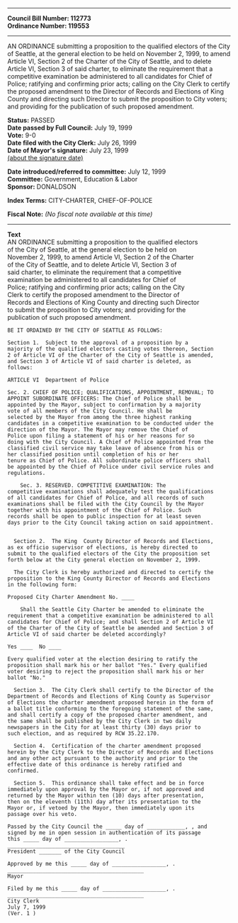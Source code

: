 * * * * *  
  
**Council Bill Number: [](#h0)[](#h2)112773**   
**Ordinance Number: 119553**  
  
* * * * *  
  
AN ORDINANCE submitting a proposition to the qualified electors of the City of Seattle, at the general election to be held on November 2, 1999, to amend Article VI, Section 2 of the Charter of the City of Seattle, and to delete Article VI, Section 3 of said charter, to eliminate the requirement that a competitive examination be administered to all candidates for Chief of Police; ratifying and confirming prior acts; calling on the City Clerk to certify the proposed amendment to the Director of Records and Elections of King County and directing such Director to submit the proposition to City voters; and providing for the publication of such proposed amendment.  
  
**Status:** PASSED   
**Date passed by Full Council:** July 19, 1999   
**Vote:** 9-0   
**Date filed with the City Clerk:** July 26, 1999   
**Date of Mayor's signature:** July 23, 1999   
[(about the signature date)](/~public/approvaldate.htm)   
  
  
**Date introduced/referred to committee:** July 12, 1999   
**Committee:** Government, Education & Labor   
**Sponsor:** DONALDSON   
  
**Index Terms:** CITY-CHARTER, CHIEF-OF-POLICE  
  
**Fiscal Note:** *(No fiscal note available at this time)*  
  
* * * * *  
  
**Text**  
    AN ORDINANCE submitting a proposition to the qualified electors  
    of the City of Seattle, at the general election to be held on  
    November 2, 1999, to amend Article VI, Section 2 of the Charter  
    of the City of Seattle, and to delete Article VI, Section 3 of  
    said charter, to eliminate the requirement that a competitive  
    examination be administered to all candidates for Chief of  
    Police; ratifying and confirming prior acts; calling on the City  
    Clerk to certify the proposed amendment to the Director of  
    Records and Elections of King County and directing such Director  
    to submit the proposition to City voters; and providing for the  
    publication of such proposed amendment.  
  
    BE IT ORDAINED BY THE CITY OF SEATTLE AS FOLLOWS:  
  
    Section 1.  Subject to the approval of a proposition by a  
    majority of the qualified electors casting votes thereon, Section  
    2 of Article VI of the Charter of the City of Seattle is amended,  
    and Section 3 of Article VI of said charter is deleted, as  
    follows:  
  
    ARTICLE VI  Department of Police  
  
    Sec. 2. CHIEF OF POLICE; QUALIFICATIONS, APPOINTMENT, REMOVAL; TO  
    APPOINT SUBORDINATE OFFICERS: The Chief of Police shall be  
    appointed by the Mayor, subject to confirmation by a majority  
    vote of all members of the City Council. He shall be  
    selected by the Mayor from among the three highest ranking  
    candidates in a competitive examination to be conducted under the  
    direction of the Mayor. The Mayor may remove the Chief of  
    Police upon filing a statement of his or her reasons for so  
    doing with the City Council. A Chief of Police appointed from the  
    classified civil service may take leave of absence from his or  
    her classified position until completion of his or her  
    tenure as Chief of Police. All subordinate police officers shall  
    be appointed by the Chief of Police under civil service rules and  
    regulations.  
  
        Sec. 3. RESERVED. COMPETITIVE EXAMINATION: The  
    competitive examinations shall adequately test the qualifications  
    of all candidates for Chief of Police, and all records of such  
    examinations shall be filed with the City Council by the Mayor  
    together with his appointment of the Chief of Police. Such  
    records shall be open to public inspection for at least seven  
    days prior to the City Council taking action on said appointment.  
  
  
      Section 2.  The King  County Director of Records and Elections,  
    as ex officio supervisor of elections, is hereby directed to  
    submit to the qualified electors of the City the proposition set  
    forth below at the City general election on November 2, 1999.  
  
      The City Clerk is hereby authorized and directed to certify the  
    proposition to the King County Director of Records and Elections  
    in the following form:  
  
    Proposed City Charter Amendment No. ____  
  
        Shall the Seattle City Charter be amended to eliminate the  
    requirement that a competitive examination be administered to all  
    candidates for Chief of Police; and shall Section 2 of Article VI  
    of the Charter of the City of Seattle be amended and Section 3 of  
    Article VI of said charter be deleted accordingly?  
  
    Yes ____  No ____  
  
    Every qualified voter at the election desiring to ratify the  
    proposition shall mark his or her ballot "Yes." Every qualified  
    voter desiring to reject the proposition shall mark his or her  
    ballot "No."  
  
      Section 3.  The City Clerk shall certify to the Director of the  
    Department of Records and Elections of King County as Supervisor  
    of Elections the charter amendment proposed herein in the form of  
    a ballot title conforming to the foregoing statement of the same,  
    and shall certify a copy of the proposed charter amendment, and  
    the same shall be published by the City Clerk in two daily  
    newspapers in the City for at least thirty (30) days prior to  
    such election, and as required by RCW 35.22.170.  
  
      Section 4.  Certification of the charter amendment proposed  
    herein by the City Clerk to the Director of Records and Elections  
    and any other act pursuant to the authority and prior to the  
    effective date of this ordinance is hereby ratified and  
    confirmed.  
  
      Section 5.  This ordinance shall take effect and be in force  
    immediately upon approval by the Mayor or, if not approved and  
    returned by the Mayor within ten (10) days after presentation,  
    then on the eleventh (11th) day after its presentation to the  
    Mayor or, if vetoed by the Mayor, then immediately upon its  
    passage over his veto.  
  
    Passed by the City Council the _____ day of ____________, , and  
    signed by me in open session in authentication of its passage  
    this _____ day of _________________, .  
    _____________________________________  
    President _______ of the City Council  
  
    Approved by me this _____ day of _________________, .  
    ___________________________________________  
    Mayor  
  
    Filed by me this _____ day of ____________________, .  
    ___________________________________________  
    City Clerk  
    July 7, 1999  
    (Ver. 1 )  
